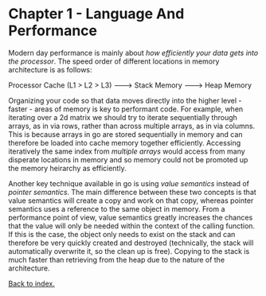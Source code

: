 # Chapter 1 - Language And Performance

Modern day performance is mainly about _how efficiently your data gets into the processor_. The speed order of different locations in memory architecture is as follows: 

Processor Cache (L1 > L2 > L3) ---> Stack Memory ---> Heap Memory

Organizing your code so that data moves directly into the higher level - faster - areas of memory is key to performant code. For example, when iterating over a 2d matrix we should try to iterate sequentially through arrays, as in via rows, rather than across multiple arrays, as in via columns. This is because arrays in go are stored sequentially in memory and can therefore be loaded into cache memory together efficiently. Accessing iteratively the same index from _multiple arrays_ would access from many disperate locations in memory and so memory could not be promoted up the memory heirarchy as efficiently.

Another key technique available in go is using *value semantics* instead of *pointer semantics*. The main difference between these two concepts is that value semantics will create a copy and work on that copy, whereas pointer semantics uses a reference to the same object in memory. From a performance point of view, value semantics greatly increases the chances that the value will only be needed within the context of the calling function. If this is the case, the object only needs to exist on the stack and can therefore be very quickly created and destroyed (technically, the stack will automatically overwrite it, so the clean up is free). Copying to the stack is much faster than retrieving from the heap due to the nature of the architecture.

[Back to index.](./README.md)
